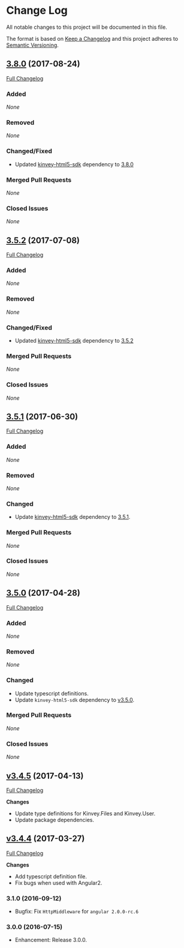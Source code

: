 # Change Log
All notable changes to this project will be documented in this file.

The format is based on [Keep a Changelog](http://keepachangelog.com/)
and this project adheres to [Semantic Versioning](http://semver.org/).

## [3.8.0](https://github.com/Kinvey/angular2-sdk/tree/v3.8.0) (2017-08-24)
[Full Changelog](https://github.com/Kinvey/angular2-sdk/compare/v3.5.2...v3.8.0)<br/>

### Added
_None_

### Removed
_None_

### Changed/Fixed
- Updated [kinvey-html5-sdk](https://github.com/Kinvey/html5-sdk) dependency to [3.8.0](https://github.com/Kinvey/html5-sdk/tree/v3.8.0)

### Merged Pull Requests
_None_

### Closed Issues
_None_

## [3.5.2](https://github.com/Kinvey/angular2-sdk/tree/v3.5.2) (2017-07-08)
[Full Changelog](https://github.com/Kinvey/angular2-sdk/compare/v3.5.1...v3.5.2)<br/>

### Added
_None_

### Removed
_None_

### Changed/Fixed
- Updated [kinvey-html5-sdk](https://github.com/Kinvey/html5-sdk) dependency to [3.5.2](https://github.com/Kinvey/html5-sdk/tree/v3.5.2)

### Merged Pull Requests
_None_

### Closed Issues
_None_

## [3.5.1](https://github.com/Kinvey/angular2-sdk/tree/v3.5.1) (2017-06-30)
[Full Changelog](https://github.com/Kinvey/angular2-sdk/compare/v3.5.0...v3.5.1)<br/>

### Added
_None_

### Removed
_None_

### Changed
- Update [kinvey-html5-sdk](https://www.npmjs.com/package/kinvey-html5-sdk) dependency to [3.5.1](https://github.com/Kinvey/html5-sdk/tree/v3.5.1).

### Merged Pull Requests
_None_

### Closed Issues
_None_

## [3.5.0](https://github.com/Kinvey/angular2-sdk/tree/v3.5.0) (2017-04-28)
[Full Changelog](https://github.com/Kinvey/angular2-sdk/compare/v3.4.5...v3.5.0)<br/>

### Added
_None_

### Removed
_None_

### Changed
- Update typescript definitions.
- Update `kinvey-html5-sdk` dependency to [v3.5.0](https://github.com/Kinvey/js-sdk/tree/v3.5.0).

### Merged Pull Requests
_None_

### Closed Issues
_None_

## [v3.4.5](https://github.com/Kinvey/angular2-sdk/tree/v3.4.5) (2017-04-13)
[Full Changelog](https://github.com/Kinvey/angular2-sdk/compare/v3.4.4...v3.4.5)<br/>

**Changes**
- Update type definitions for Kinvey.Files and Kinvey.User.
- Update package dependencies.

## [v3.4.4](https://github.com/Kinvey/angular2-sdk/tree/v3.4.4) (2017-03-27)
[Full Changelog](https://github.com/Kinvey/angular2-sdk/compare/v3.1.0...v3.4.4)<br/>

**Changes**
- Add typescript definition file.
- Fix bugs when used with Angular2.

### 3.1.0 (2016-09-12)
* Bugfix: Fix `HttpMiddleware` for `angular 2.0.0-rc.6`

### 3.0.0 (2016-07-15)
* Enhancement: Release 3.0.0.
